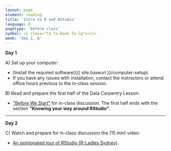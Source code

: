 ```yaml
---
layout: page
element: reading
title: 'Intro to R and RStudio'
language: R
pagetype: 'before class'
symbol: <i class="fa fa-book fa-lg"></i>
week: 'Sep 1, 6'
---
```


**Day 1**
<!-- from https://github.com/datacarpentry/semester-biology/blob/main/readings/R-intro.md-->

A) Set up your computer:

  - [Install the required software]({{ site.baseurl }}/computer-setup).
  - If you have any issues with installation, contact the instructors or attend office hours previous to the in-class session.


B) Read and prepare the first half of the Data Carpentry Lesson:

  - ["Before We Start"](http://www.datacarpentry.org/R-ecology-lesson/00-before-we-start.html) for in-class discussion. The first half ends with the section **"Knowing your way around RStudio"**.


---

**Day 2**


C) Watch and prepare for in-class discussion the (15 min) video:

  - [An opinionated tour of RStudio (R-Ladies Sydney)](https://www.youtube.com/watch?v=kfcX5DEMAp4).

<!--
Live coding lecture instead of homework:

D) Read and prepare the second half of the Data Carpentry Lesson:

  - ["Before We Start"](http://www.datacarpentry.org/R-ecology-lesson/00-before-we-start.html) for in-class discussion. The second half starts with the section **"Knowing your way around RStudio"**. -->
